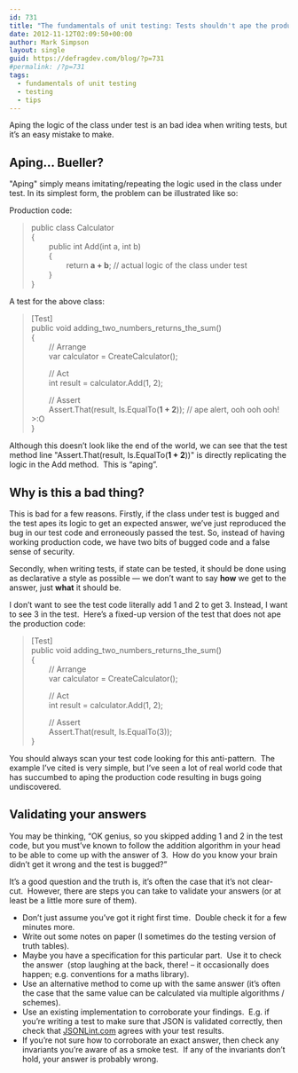 ```yaml
---
id: 731
title: "The fundamentals of unit testing: Tests shouldn't ape the production code"
date: 2012-11-12T02:09:50+00:00
author: Mark Simpson
layout: single
guid: https://defragdev.com/blog/?p=731
#permalink: /?p=731
tags:
  - fundamentals of unit testing
  - testing
  - tips
---
```

Aping the logic of the class under test is an bad idea when writing tests, but it&#8217;s an easy mistake to make. 

## Aping&#8230; Bueller?

"Aping" simply means imitating/repeating the logic used in the class under test. In its simplest form, the problem can be illustrated like so: 

Production code:

> public class Calculator  
> {  
> &#160;&#160;&#160;&#160;&#160;&#160;&#160; public int Add(int a, int b)  
> &#160;&#160;&#160;&#160;&#160;&#160;&#160; {  
> &#160;&#160;&#160;&#160;&#160;&#160;&#160;&#160;&#160;&#160;&#160;&#160;&#160;&#160;&#160; return **a + b**; // actual logic of the class under test  
> &#160;&#160;&#160;&#160;&#160;&#160;&#160; }  
> }

A test for the above class:

> [Test]  
> public void adding\_two\_numbers\_returns\_the_sum()  
> {  
> &#160;&#160;&#160;&#160;&#160;&#160;&#160; // Arrange  
> &#160;&#160;&#160;&#160;&#160;&#160;&#160; var calculator = CreateCalculator();
> 
> &#160;&#160;&#160;&#160;&#160;&#160;&#160; // Act  
> &#160;&#160;&#160;&#160;&#160;&#160;&#160; int result = calculator.Add(1, 2);
> 
> &#160;&#160;&#160;&#160;&#160;&#160;&#160; // Assert  
> &#160;&#160;&#160;&#160;&#160;&#160;&#160; Assert.That(result, Is.EqualTo(**1 + 2**)); // ape alert, ooh ooh ooh! >:O  
> }

Although this doesn&#8217;t look like the end of the world, we can see that the test method line "Assert.That(result, Is.EqualTo(**1 + 2**))" is directly replicating the logic in the Add method.&#160; This is “aping”.

## Why is this a bad thing?

This is bad for a few reasons. Firstly, if the class under test is bugged and the test apes its logic to get an expected answer, we&#8217;ve just reproduced the bug in our test code and erroneously passed the test. So, instead of having working production code, we have two bits of bugged code and a false sense of security.

Secondly, when writing tests, if state can be tested, it should be done using as declarative a style as possible &#8212; we don&#8217;t want to say **how** we get to the answer, just **what** it should be. 

I don&#8217;t want to see the test code literally add 1 and 2 to get 3. Instead, I want to see 3 in the test.&#160; Here’s a fixed-up version of the test that does not ape the production code:

> [Test]  
> public void adding\_two\_numbers\_returns\_the_sum()  
> {  
> &#160;&#160;&#160;&#160;&#160;&#160;&#160; // Arrange  
> &#160;&#160;&#160;&#160;&#160;&#160;&#160; var calculator = CreateCalculator();
> 
> &#160;&#160;&#160;&#160;&#160;&#160;&#160; // Act  
> &#160;&#160;&#160;&#160;&#160;&#160;&#160; int result = calculator.Add(1, 2);
> 
> &#160;&#160;&#160;&#160;&#160;&#160;&#160; // Assert  
> &#160;&#160;&#160;&#160;&#160;&#160;&#160; Assert.That(result, Is.EqualTo(3));&#160;&#160;&#160;  
> }

You should always scan your test code looking for this anti-pattern.&#160; The example I’ve cited is very simple, but I’ve seen a lot of real world code that has succumbed to aping the production code resulting in bugs going undiscovered. 

## Validating your answers

You may be thinking, “OK genius, so you skipped adding 1 and 2 in the test code, but you must’ve known to follow the addition algorithm in your head to be able to come up with the answer of 3.&#160; How do you know your brain didn’t get it wrong and the test is bugged?”&#160; 

It’s a good question and the truth is, it’s often the case that it’s not clear-cut.&#160; However, there are steps you can take to validate your answers (or at least be a little more sure of them).

  * Don’t just assume you’ve got it right first time.&#160; Double check it for a few minutes more. 
  * Write out some notes on paper (I sometimes do the testing version of truth tables). 
  * Maybe you have a specification for this particular part.&#160; Use it to check the answer&#160; (stop laughing at the back, there! – it occasionally does happen; e.g. conventions for a maths library). 
  * Use an alternative method to come up with the same answer (it’s often the case that the same value can be calculated via multiple algorithms / schemes). 
  * Use an existing implementation to corroborate your findings.&#160; E.g. if you’re writing a test to make sure that JSON is validated correctly, then check that [JSONLint.com](http://jsonlint.com/) agrees with your test results. 
  * If you’re not sure how to corroborate an exact answer, then check any invariants you’re aware of as a smoke test.&#160; If any of the invariants don’t hold, your answer is probably wrong.